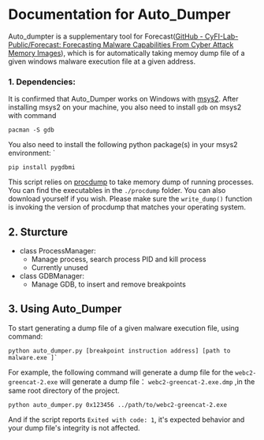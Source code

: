 #### 

# Documentation for Auto_Dumper

Auto_dumpter is a supplementary tool for Forecast([GitHub - CyFI-Lab-Public/Forecast: Forecasting Malware Capabilities From Cyber Attack Memory Images](https://github.com/CyFI-Lab-Public/Forecast)), which is for automatically taking memoy dump file of a given windows malware execution file at a given address.

### 1. Dependencies:

It is confirmed that Auto_Dumper works on Windows with [msys2](https://www.msys2.org/). After installing msys2 on your machine, you also need to install `gdb` on msys2 with command

```
pacman -S gdb
```

You also need to install the following python package(s) in your msys2 environment: `

```
pip install pygdbmi
```

This script relies on [procdump](https://docs.microsoft.com/en-us/sysinternals/downloads/procdump) to take memory dump of running processes. You can find the executables in the `./procdump` folder. You can also download yourself if you wish. Please make sure the `write_dump()` function is invoking the version of procdump that matches your operating system.

## 2. Sturcture

+ class ProcessManager:
  - Manage process, search process PID and kill process
  - Currently unused
+ class GDBManager:
  - Manage GDB, to insert and remove breakpoints

## 3. Using Auto_Dumper

To start generating a dump file of a given malware execution file, using command:

```
python auto_dumper.py [breakpoint instruction address] [path to malware.exe ]`
```

For example, the following command will generate a dump file for the `webc2-greencat-2.exe` will generate a dump file： `webc2-greencat-2.exe.dmp` ,in the same root directory of the project.

```
python auto_dumper.py 0x123456 ../path/to/webc2-greencat-2.exe
```

And if the script reports `Exited with code: 1`, it's expected behavior and your dump file's integrity is not affected.
